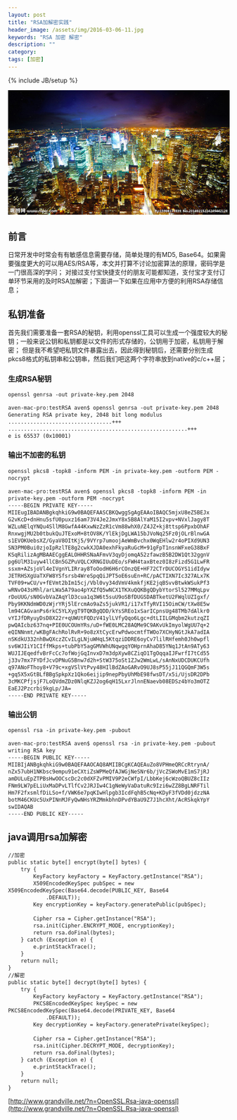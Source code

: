 ```yaml
---
layout: post
title: "RSA加解密实践"
header_image: /assets/img/2016-03-06-11.jpg
keywords: "RSA 加密 解密"
description: ""
category: 
tags: [加密]
---
```

{% include JB/setup %}

![img](/assets/img/2016-03-06-11.jpg)

## 前言
日常开发中时常会有有敏感信息需要存储，简单处理的有MD5, Base64。如果需要强度更大的可以用AES/RSA等，本文并打算不讨论加密算法的原理，密码学是一门很高深的学问；
对接过支付宝快捷支付的朋友可能都知道，支付宝才支付订单环节采用的及时RSA加解密；下面讲一下如果在应用中方便的利用RSA存储信息；

## 私钥准备
首先我们需要准备一套RSA的秘钥，利用openssl工具可以生成一个强度较大的秘钥；一般来说公钥和私钥都是以文件的形式存储的，公钥用于加密，私钥用于解密；
但是我不希望吧私钥文件暴露出去，因此得到秘钥后，还需要分别生成pkcs8格式的私钥串和公钥串，然后我们吧这两个字符串放到native的c/c++层；


### 生成RSA秘钥

	openssl genrsa -out private-key.pem 2048


```
aven-mac-pro:testRSA aven$ openssl genrsa -out private-key.pem 2048
Generating RSA private key, 2048 bit long modulus
.................................+++
.........................................................+++
e is 65537 (0x10001)
```


### 输出不加密的私钥

	openssl pkcs8 -topk8 -inform PEM -in private-key.pem -outform PEM -nocrypt

```
aven-mac-pro:testRSA aven$ openssl pkcs8 -topk8 -inform PEM -in private-key.pem -outform PEM -nocrypt
-----BEGIN PRIVATE KEY-----
MIIEugIBADANBgkqhkiG9w0BAQEFAASCBKQwggSgAgEAAoIBAQC5mjxU8eZ5BEJx
G2vKcD+dnHnu5sfU0puxz16am73V4Je2JmxY8x5B8AlYaM15I2vpv+NVxlJagy8T
WZLuNElqYNQu4SllM8GwfA44KxwNzZzR1cVm88whX0/Z4JZ+kj8ttsp6PpxbOhAF
RnxwgjMU2b0tbukQuJTExoM+8tOV8K/YlEkjDgLWA15bJVoNq25Fz0jOLrBlnwGA
s1EVOKUebsXZ/GyaV8OItKj5/9VYrp7umoojAeWmBvchx0WqEHlw2r4oPIXd9UN3
SN3PM0Bui0zjoIpRzlTE8g2cwkXJDA0exhFkyaRuGcM+91gFpT1nsnWFxeG38BxF
KSqRilizAgMBAAECggEALOHHRSNaAFmvV3qyDjomqA52zfawzB5B2DW1Qt32ggnV
pg6UlM31uyw4llCBn5GZPuVQLCXRNGIUuDEo/sFWH4taxBtez0I8zFizd5G1LwFR
ssxm+AZsjoVl4eIVgnYLIRray8ToOodH6H6rCOnzQE+HF72CTrDUCOGYS1idIdyw
JETRHSXgUaTXFW8YSfsrsb4WreSpqQiJPT5oE6suEn+RC/pACTIXN7Ic327ALx7K
TVF09+wCU/v+fEVmt2bIm15cj/Vbl0vy34dVmV4kmkfjKE2jqBSvvBtwkWSukPf3
wRNvO43sMhl/arLWa5A79ao4pYXZfQ5wNCX1TKXuQQKBgQDybYtorSl527MMqLpv
rDoUUG/sN0GvbVaZAqYlD3cua1q3W6t5suU9oSBfDUGSDABTketU2FWqlUZIgxf/
Pby9KKNdmWD0zWjrYRj5lErcmAo9aZs5jukVR1/i17xTfyRVI15OimCW/tXw8E5w
lm94CAGvanPs6rkC5YLXygT9TQKBgQDD/kYsSREo1xSarICpnsUg48TMb7dAlkr0
vYIJfDRyuyDsD8X22r+qUWUtFQDzV41ylLVfyQqo6Lgc+dtLIILGMqbm2kutzqZI
pwQAIcbz637nq+PIE0UCOUmYRs/uD+fWE0LMC28AQMe9C9AKvUkImyolWgUU7q+2
eQINNnmt/wKBgFAchRolRvR+9o8zXtCycErwPdwocmtfTWOo7XCHyNGtJkA7adIA
nSKdkU332nhBwQXczZCvILgLNjuWHqL5KtqziDDRE6oyCv7lilRHfemh0Jh0wpfl
sv6WJIiY1CIffMkps+tubPbY5agGMVWhUNqwgqYOHprnAhaD85YNq1JtAn9ATy63
WUJIJEqedfvBrFcCc7ofWojGqInvxD7m3dpXyw8CZiqO1TgOqqaIJFwrfI7tCd55
j33v7mx7FYDfJcvDPNuG5Bnw7d2h+StW375oSt1ZJw2WmLwL/sAnNxUDCDUKCUfh
q97ANoFThoy8+V79c+xgVSlVtPvy48HIlBdZAoGARvO9UJ8sP55jJ11QGQmF3W5s
+gq5X5xGtBLfBBgSpkpXz1Qko6eijip9nepPbyUhMbE98fwsDT/x5i/UjsDR2DPb
3cMKCPfjsjF7LoQVdmZDz0NlqKZJ2og6qH15LxrJlnnENaevb08EDSz4bYo3mOTZ
EaEJ2Pzcrbi9kgLp/JA=
-----END PRIVATE KEY-----
```

### 输出公钥

	openssl rsa -in private-key.pem -pubout

```
aven-mac-pro:testRSA aven$ openssl rsa -in private-key.pem -pubout
writing RSA key
-----BEGIN PUBLIC KEY-----
MIIBIjANBgkqhkiG9w0BAQEFAAOCAQ8AMIIBCgKCAQEAuZo8VPHmeQRCcRtrynA/
nZx57ubH1NKbsc9empu91eCXtiZsWPMeQfAJWGjNeSNr6b/jVcZSWoMvE1mS7jRJ
amDULuEpZTPBsHwOOCscDc2c0dXFZvPMIV9P2eCWfpI/LbbKej6cWzoQBUZ8cIIz
FNm9LW7pELiUxMaDPvLTlfCv2JRJIw4C1gNeWyVaDatuRc9Izi6wZZ8BgLNRFTil
Hm7F2fxsmlfDiLSo+f/VWK6e7pqKIwHlpgb3IcdFqhB5cNq+KDyF3fVDd0jdzzNA
botM46CKUc5UxPINnMJFyQwNHsYRZMmkbhnDPvdYBaU9Z7J1hcXht/AcRSkqkYpY
swIDAQAB
-----END PUBLIC KEY-----
```

## java调用rsa加解密

	//加密
    public static byte[] encrypt(byte[] bytes) {
        try {
            KeyFactory keyFactory = KeyFactory.getInstance("RSA");
            X509EncodedKeySpec pubSpec = new X509EncodedKeySpec(Base64.decode(PUBLIC_KEY, Base64
                .DEFAULT));
            Key encryptionKey = keyFactory.generatePublic(pubSpec);

            Cipher rsa = Cipher.getInstance("RSA");
            rsa.init(Cipher.ENCRYPT_MODE, encryptionKey);
            return rsa.doFinal(bytes);
        } catch (Exception e) {
            e.printStackTrace();
        }
        return null;
    }
	//解密
    public static byte[] decrypt(byte[] bytes) {
        try {
            KeyFactory keyFactory = KeyFactory.getInstance("RSA");
            PKCS8EncodedKeySpec keySpec = new PKCS8EncodedKeySpec(Base64.decode(PRIVATE_KEY, Base64
                .DEFAULT));
            Key decryptionKey = keyFactory.generatePrivate(keySpec);

            Cipher rsa = Cipher.getInstance("RSA");
            rsa.init(Cipher.DECRYPT_MODE, decryptionKey);
            return rsa.doFinal(bytes);
        } catch (Exception e) {
            e.printStackTrace();
        }
        return null;
    }

[http://www.grandville.net/?n=OpenSSL.Rsa-java-openssl](http://www.grandville.net/?n=OpenSSL.Rsa-java-openssl)
